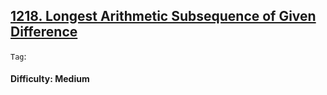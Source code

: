 ## [1218. Longest Arithmetic Subsequence of Given Difference](https://leetcode.com/problems/longest-arithmetic-subsequence-of-given-difference/)

```Tag```:

#### Difficulty: Medium
